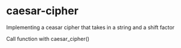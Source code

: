 # caesar-cipher
Implementing a ceasar cipher that takes in a string 
and a shift factor

Call function with caesar_cipher()